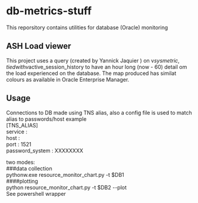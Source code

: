 # db-metrics-stuff  
This reporsitory contains utilities for database (Oracle) monitoring
## ASH Load viewer  
This project uses a query (created by Yannick Jaquier ) on v$sysmetric, tied with v$active_session_history to have an hour long (now - 60)  detail om the load experienced on the database.
The map produced has similat colours as available in Oracle Enterprise Manager.
## Usage  
Connections to DB made using TNS alias, also a config file is used to match alias to passwords/host
example  
[TNS_ALIAS]  
service  : <service name from thnsnames.ora>  
host     : <hostname>  
port     : 1521  
password_system : XXXXXXXX  

two modes:  
###data collection   
pythonw.exe  resource_monitor_chart.py -t $DB1  
####plotting  
python  resource_monitor_chart.py -t $DB2 --plot  
See powershell wrapper
